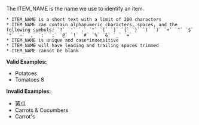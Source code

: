 <!-- markdownlint-disable-file first-line-h1 -->
The ITEM_NAME is the name we use to identify an item.

```info
* ITEM_NAME is a short text with a limit of 200 characters
* ITEM_NAME can contain alphanumeric characters, spaces, and the following symbols: `?` `'` `.` `"` `[` `]` `{` `}` `(` `)` `+` `^` `$` `*` `-` `,` `:` `;` `@` `!` `#` `%` `&` `_` `=`
* ITEM_NAME is unique and case*insensitive
* ITEM_NAME will have leading and trailing spaces trimmed
* ITEM_NAME cannot be blank
```

**Valid Examples:**

* Potatoes
* Tomatoes 8

**Invalid Examples:**

* 黃瓜
* Carrots & Cucumbers
* Carrot's
